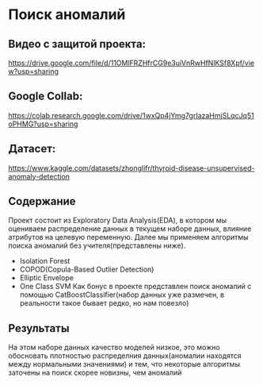 # Поиск аномалий

## Видео с защитой проекта: 
https://drive.google.com/file/d/11OMlFRZHfrCG9e3uiVnRwHfNlKSf8Xpf/view?usp=sharing

## Google Collab:
https://colab.research.google.com/drive/1wxQp4jYmg7grIazaHmjSLqcJq51oPHMG?usp=sharing

## Датасет:
https://www.kaggle.com/datasets/zhonglifr/thyroid-disease-unsupervised-anomaly-detection

## Содержание
Проект состоит из Exploratory Data Analysis(EDA), в котором мы оцениваем распределение данных в текущем наборе данных, влияние атрибутов на целевую переменную.
Далее мы применяем алгоритмы поиска аномалий без учителя(представлены ниже).
- Isolation Forest
- COPOD(Copula-Based Outlier Detection)
- Elliptic Envelope
- One Class SVM
Как бонус в проекте представлен поиск аномалий с помощью CatBoostClassifier(набор данных уже размечен, в реальности такое бывает редко, но нам повезло)
## Результаты
На этом наборе данных качество моделей низкое, это можно обосновать плотностью распределния данных(аномалии находятся между нормальными значениями) и тем, что некоторые алгоритмы заточены на поиск скорее новизны, чем аномалий

